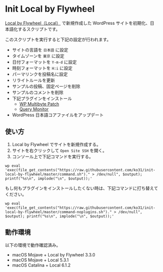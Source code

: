 # Init Local by Flywheel

[Local by Flywheel（Local）](https://localwp.com/) で新規作成した WordPress サイトを初期化、日本語化するスクリプトです。

このスクリプトを実行すると下記の設定が行われます。

- サイトの言語を `日本語` に設定
- タイムゾーンを `東京` に設定
- 日付フォーマットを `Y-m-d` に設定
- 時刻フォーマットを `H:i` に設定
- パーマリンクを投稿名に設定
- リライトルールを更新
- サンプルの投稿、固定ページを削除
- サンプルのコメントを削除
- 下記プラグインをインストール
  - [WP Multibyte Patch](https://ja.wordpress.org/plugins/wp-multibyte-patch/)
  - [Query Monitor](https://ja.wordpress.org/plugins/query-monitor/)
- WordPress 日本語コアファイルをアップデート

## 使い方

1. Local by Flywheel でサイトを新規作成する。
1. サイトを右クリックして `Open Site SSH` を開く。
1. コンソール上で下記コマンドを実行する。

```
wp eval 'exec(file_get_contents("https://raw.githubusercontent.com/ko31/init-local-by-flywheel/master/command.sh")." > /dev/null", $output); printf("%s\n", implode("\n", $output));'
```

もし何もプラグインをインストールしたくない時は、下記コマンドに打ち替えてください。

```
wp eval 'exec(file_get_contents("https://raw.githubusercontent.com/ko31/init-local-by-flywheel/master/command-noplugins.sh")." > /dev/null", $output); printf("%s\n", implode("\n", $output));'
```

## 動作環境

以下の環境で動作確認済み。

- macOS Mojave + Local by Flywheel 3.3.0
- macOS Mojave + Local 5.3.1
- macOS Catalina + Local 6.1.2
